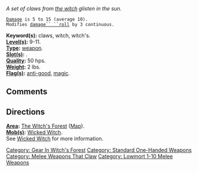 *A set of claws from [the
witch](Wicked_Witch_(Witch's_Forest) "wikilink") glisten in the sun.*

[`Damage`](Melee_Weapon_Values "wikilink")` is 5 to 15 (average 10).`  
`Modifies `[`damage`` ``roll`](Damage_Roll "wikilink")` by 3 continuous.`

**Keyword(s):** claws, witch, witch's.  
**[Level(s)](Object_Level "wikilink"):** 9-11.  
**[Type](:Category:_Object_Types "wikilink"):**
[weapon](:Category:_Melee_Weapons "wikilink").  
**[Slot(s)](Object_Slots "wikilink"):** <wielded>.  
**[Quality](Object_Quality "wikilink"):** 50 hps.  
**[Weight](Object_Weight "wikilink"):** 2 lbs.  
**[Flag(s)](:Category:_Object_Flags "wikilink"):**
[anti-good](Anti-Good_Flag "wikilink"),
[magic](Magic_Flag "wikilink").  

## Comments

## Directions

**[Area](:Category:_Areas "wikilink"):** [The Witch's
Forest](:Category:_Witch's_Forest "wikilink")
([Map](Witch's_Forest_Map "wikilink")).  
**[Mob(s)](:Category:_Mobs "wikilink"):** [Wicked
Witch](Wicked_Witch_(Witch's_Forest) "wikilink").  
See [Wicked Witch](Wicked_Witch_(Witch's_Forest) "wikilink") for more
information.  

[Category: Gear In Witch's
Forest](Category:_Gear_In_Witch's_Forest "wikilink") [Category: Standard
One-Handed Weapons](Category:_Standard_One-Handed_Weapons "wikilink")
[Category: Melee Weapons That
Claw](Category:_Melee_Weapons_That_Claw "wikilink") [Category: Lowmort
1-10 Melee Weapons](Category:_Lowmort_1-10_Melee_Weapons "wikilink")
